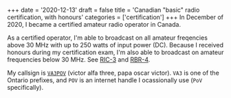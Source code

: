 +++
date = '2020-12-13'
draft = false
title = 'Canadian "basic" radio certification, with honours'
categories = ['certification']
+++
In December of 2020, I became a certified amateur radio operator in Canada.

As a certified operator, I'm able to broadcast on all amateur freqencies above 30 MHz with up to 250 watts of input power (DC). Because I received honours during my certification exam, I'm also able to broadcast on amateur frequencies below 30 MHz. See [RIC-3](https://ised-isde.canada.ca/site/spectrum-management-telecommunications/en/licences-and-certificates/radiocom-information-circulars-ric/ric-3-information-amateur-radio-service) and [RBR-4](https://ised-isde.canada.ca/site/spectrum-management-telecommunications/en/licences-and-certificates/regulations-reference-rbr/rbr-4-standards-operation-radio-stations-amateur-radio-service).

My callsign is [`VA3POV`](https://apc-cap.ic.gc.ca/pls/apc_anon/query_amat_cs$.startup) (victor alfa three, papa oscar victor). `VA3` is one of the Ontario prefixes,
and `POV` is an internet handle I ocassionally use (`PoV` specifically).

